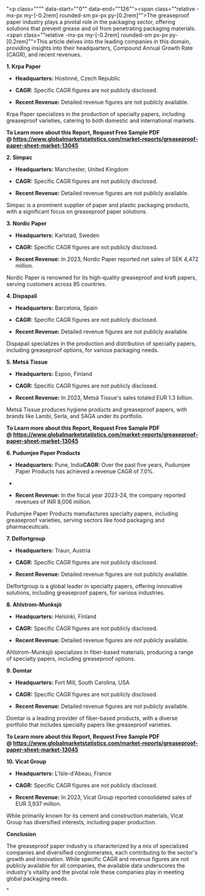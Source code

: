 "<p class="""" data-start=""0"" data-end=""126""><span class=""relative -mx-px my-[-0.2rem] rounded-sm px-px py-[0.2rem]"">The greaseproof paper industry plays a pivotal role in the packaging sector, offering solutions that prevent grease and oil from penetrating packaging materials.</span> <span class=""relative -mx-px my-[-0.2rem] rounded-sm px-px py-[0.2rem]"">This article delves into the leading companies in this domain, providing insights into their headquarters, Compound Annual Growth Rate (CAGR), and recent revenues.</span></p>
<p class="""" data-start=""128"" data-end=""145""><strong data-start=""128"" data-end=""145"">1. Krpa Paper</strong></p>
<ul data-start=""147"" data-end=""446"">
<li class="""" data-start=""147"" data-end=""248"">
<p class="""" data-start=""149"" data-end=""248""><strong data-start=""149"" data-end=""166"">Headquarters:</strong> <span class=""relative -mx-px my-[-0.2rem] rounded-sm px-px py-[0.2rem]"">Hostinn&eacute;, Czech Republic</span></p>
</li>
<li class="""" data-start=""249"" data-end=""342"">
<p class="""" data-start=""251"" data-end=""342""><strong data-start=""251"" data-end=""260"">CAGR:</strong> <span class=""relative -mx-px my-[-0.2rem] rounded-sm px-px py-[0.2rem]"">Specific CAGR figures are not publicly disclosed.</span></p>
</li>
<li class="""" data-start=""343"" data-end=""446"">
<p class="""" data-start=""345"" data-end=""446""><strong data-start=""345"" data-end=""364"">Recent Revenue:</strong> <span class=""relative -mx-px my-[-0.2rem] rounded-sm px-px py-[0.2rem]"">Detailed revenue figures are not publicly available.</span></p>
</li>
</ul>
<p class="""" data-start=""448"" data-end=""531""><span class=""relative -mx-px my-[-0.2rem] rounded-sm px-px py-[0.2rem]"">Krpa Paper specializes in the production of specialty papers, including greaseproof varieties, catering to both domestic and international markets.</span></p>
<p class="""" data-start=""448"" data-end=""531""><strong>To Learn more about this Report, Request Free Sample PDF @&nbsp;<a href=""https://www.globalmarketstatistics.com/market-reports/greaseproof-paper-sheet-market-13045"">https://www.globalmarketstatistics.com/market-reports/greaseproof-paper-sheet-market-13045</a></strong></p>
<p class="""" data-start=""533"" data-end=""546""><strong data-start=""533"" data-end=""546"">2. Simpac</strong></p>
<ul data-start=""548"" data-end=""859"">
<li class="""" data-start=""548"" data-end=""653"">
<p class="""" data-start=""550"" data-end=""653""><strong data-start=""550"" data-end=""567"">Headquarters:</strong> <span class=""relative -mx-px my-[-0.2rem] rounded-sm px-px py-[0.2rem]"">Manchester, United Kingdom</span></p>
</li>
<li class="""" data-start=""654"" data-end=""751"">
<p class="""" data-start=""656"" data-end=""751""><strong data-start=""656"" data-end=""665"">CAGR:</strong> <span class=""relative -mx-px my-[-0.2rem] rounded-sm px-px py-[0.2rem]"">Specific CAGR figures are not publicly disclosed.</span></p>
</li>
<li class="""" data-start=""752"" data-end=""859"">
<p class="""" data-start=""754"" data-end=""859""><strong data-start=""754"" data-end=""773"">Recent Revenue:</strong> <span class=""relative -mx-px my-[-0.2rem] rounded-sm px-px py-[0.2rem]"">Detailed revenue figures are not publicly available.</span></p>
</li>
</ul>
<p class="""" data-start=""861"" data-end=""946""><span class=""relative -mx-px my-[-0.2rem] rounded-sm px-px py-[0.2rem]"">Simpac is a prominent supplier of paper and plastic packaging products, with a significant focus on greaseproof paper solutions.</span></p>
<p class="""" data-start=""948"" data-end=""967""><strong data-start=""948"" data-end=""967"">3. Nordic Paper</strong></p>
<ul data-start=""969"" data-end=""1320"">
<li class="""" data-start=""969"" data-end=""1074"">
<p class="""" data-start=""971"" data-end=""1074""><strong data-start=""971"" data-end=""988"">Headquarters:</strong> <span class=""relative -mx-px my-[-0.2rem] rounded-sm px-px py-[0.2rem]"">Karlstad, Sweden</span></p>
</li>
<li class="""" data-start=""1075"" data-end=""1172"">
<p class="""" data-start=""1077"" data-end=""1172""><strong data-start=""1077"" data-end=""1086"">CAGR:</strong> <span class=""relative -mx-px my-[-0.2rem] rounded-sm px-px py-[0.2rem]"">Specific CAGR figures are not publicly disclosed.</span></p>
</li>
<li class="""" data-start=""1173"" data-end=""1320"">
<p class="""" data-start=""1175"" data-end=""1320""><strong data-start=""1175"" data-end=""1194"">Recent Revenue:</strong> <span class=""relative -mx-px my-[-0.2rem] rounded-sm px-px py-[0.2rem]"">In 2023, Nordic Paper reported net sales of SEK 4,472 million.</span> </p>
</li>
</ul>
<p class="""" data-start=""1322"" data-end=""1407""><span class=""relative -mx-px my-[-0.2rem] rounded-sm px-px py-[0.2rem]"">Nordic Paper is renowned for its high-quality greaseproof and kraft papers, serving customers across 85 countries.</span></p>
<p class="""" data-start=""1409"" data-end=""1425""><strong data-start=""1409"" data-end=""1425"">4. Dispapali</strong></p>
<ul data-start=""1427"" data-end=""1738"">
<li class="""" data-start=""1427"" data-end=""1532"">
<p class="""" data-start=""1429"" data-end=""1532""><strong data-start=""1429"" data-end=""1446"">Headquarters:</strong> <span class=""relative -mx-px my-[-0.2rem] rounded-sm px-px py-[0.2rem]"">Barcelona, Spain</span></p>
</li>
<li class="""" data-start=""1533"" data-end=""1630"">
<p class="""" data-start=""1535"" data-end=""1630""><strong data-start=""1535"" data-end=""1544"">CAGR:</strong> <span class=""relative -mx-px my-[-0.2rem] rounded-sm px-px py-[0.2rem]"">Specific CAGR figures are not publicly disclosed.</span></p>
</li>
<li class="""" data-start=""1631"" data-end=""1738"">
<p class="""" data-start=""1633"" data-end=""1738""><strong data-start=""1633"" data-end=""1652"">Recent Revenue:</strong> <span class=""relative -mx-px my-[-0.2rem] rounded-sm px-px py-[0.2rem]"">Detailed revenue figures are not publicly available.</span></p>
</li>
</ul>
<p class="""" data-start=""1740"" data-end=""1825""><span class=""relative -mx-px my-[-0.2rem] rounded-sm px-px py-[0.2rem]"">Dispapali specializes in the production and distribution of specialty papers, including greaseproof options, for various packaging needs.</span></p>
<p class="""" data-start=""1827"" data-end=""1846""><strong data-start=""1827"" data-end=""1846"">5. Mets&auml; Tissue</strong></p>
<ul data-start=""1848"" data-end=""2199"">
<li class="""" data-start=""1848"" data-end=""1953"">
<p class="""" data-start=""1850"" data-end=""1953""><strong data-start=""1850"" data-end=""1867"">Headquarters:</strong> <span class=""relative -mx-px my-[-0.2rem] rounded-sm px-px py-[0.2rem]"">Espoo, Finland</span></p>
</li>
<li class="""" data-start=""1954"" data-end=""2051"">
<p class="""" data-start=""1956"" data-end=""2051""><strong data-start=""1956"" data-end=""1965"">CAGR:</strong> <span class=""relative -mx-px my-[-0.2rem] rounded-sm px-px py-[0.2rem]"">Specific CAGR figures are not publicly disclosed.</span></p>
</li>
<li class="""" data-start=""2052"" data-end=""2199"">
<p class="""" data-start=""2054"" data-end=""2199""><strong data-start=""2054"" data-end=""2073"">Recent Revenue:</strong> <span class=""relative -mx-px my-[-0.2rem] rounded-sm px-px py-[0.2rem]"">In 2023, Mets&auml; Tissue's sales totaled EUR 1.3 billion.</span> </p>
</li>
</ul>
<p class="""" data-start=""2201"" data-end=""2286""><span class=""relative -mx-px my-[-0.2rem] rounded-sm px-px py-[0.2rem]"">Mets&auml; Tissue produces hygiene products and greaseproof papers, with brands like Lambi, Serla, and SAGA under its portfolio.</span></p>
<p class="""" data-start=""2201"" data-end=""2286""><strong>To Learn more about this Report, Request Free Sample PDF @&nbsp;<a href=""https://www.globalmarketstatistics.com/market-reports/greaseproof-paper-sheet-market-13045"">https://www.globalmarketstatistics.com/market-reports/greaseproof-paper-sheet-market-13045</a></strong></p>
<p class="""" data-start=""2288"" data-end=""2318""><strong data-start=""2288"" data-end=""2318"">6. Pudumjee Paper Products</strong></p>
<ul data-start=""2320"" data-end=""2711"">
<li class="""" data-start=""2320"" data-end=""2425"">
<p class="""" data-start=""2322"" data-end=""2425""><strong data-start=""2322"" data-end=""2339"">Headquarters:</strong> <span class=""relative -mx-px my-[-0.2rem] rounded-sm px-px py-[0.2rem]"">Pune, India</span><strong data-start=""2428"" data-end=""2437"">CAGR:</strong> <span class=""relative -mx-px my-[-0.2rem] rounded-sm px-px py-[0.2rem]"">Over the past five years, Pudumjee Paper Products has achieved a revenue CAGR of 7.0%.</span></p>
</li>
<li class="""" data-start=""2426"" data-end=""2563""></li>
<li class="""" data-start=""2564"" data-end=""2711"">
<p class="""" data-start=""2566"" data-end=""2711""><strong data-start=""2566"" data-end=""2585"">Recent Revenue:</strong> <span class=""relative -mx-px my-[-0.2rem] rounded-sm px-px py-[0.2rem]"">In the fiscal year 2023-24, the company reported revenues of INR 8,006 million.</span>&nbsp;</p>
</li>
</ul>
<p class="""" data-start=""2713"" data-end=""2798""><span class=""relative -mx-px my-[-0.2rem] rounded-sm px-px py-[0.2rem]"">Pudumjee Paper Products manufactures specialty papers, including greaseproof varieties, serving sectors like food packaging and pharmaceuticals.</span></p>
<p class="""" data-start=""2800"" data-end=""2819""><strong data-start=""2800"" data-end=""2819"">7. Delfortgroup</strong></p>
<ul data-start=""2821"" data-end=""3132"">
<li class="""" data-start=""2821"" data-end=""2926"">
<p class="""" data-start=""2823"" data-end=""2926""><strong data-start=""2823"" data-end=""2840"">Headquarters:</strong> <span class=""relative -mx-px my-[-0.2rem] rounded-sm px-px py-[0.2rem]"">Traun, Austria</span></p>
</li>
<li class="""" data-start=""2927"" data-end=""3024"">
<p class="""" data-start=""2929"" data-end=""3024""><strong data-start=""2929"" data-end=""2938"">CAGR:</strong> <span class=""relative -mx-px my-[-0.2rem] rounded-sm px-px py-[0.2rem]"">Specific CAGR figures are not publicly disclosed.</span></p>
</li>
<li class="""" data-start=""3025"" data-end=""3132"">
<p class="""" data-start=""3027"" data-end=""3132""><strong data-start=""3027"" data-end=""3046"">Recent Revenue:</strong> <span class=""relative -mx-px my-[-0.2rem] rounded-sm px-px py-[0.2rem]"">Detailed revenue figures are not publicly available.</span></p>
</li>
</ul>
<p class="""" data-start=""3134"" data-end=""3219""><span class=""relative -mx-px my-[-0.2rem] rounded-sm px-px py-[0.2rem]"">Delfortgroup is a global leader in specialty papers, offering innovative solutions, including greaseproof papers, for various industries.</span></p>
<p class="""" data-start=""3221"" data-end=""3244""><strong data-start=""3221"" data-end=""3244"">8. Ahlstrom-Munksj&ouml;</strong></p>
<ul data-start=""3246"" data-end=""3557"">
<li class="""" data-start=""3246"" data-end=""3351"">
<p class="""" data-start=""3248"" data-end=""3351""><strong data-start=""3248"" data-end=""3265"">Headquarters:</strong> <span class=""relative -mx-px my-[-0.2rem] rounded-sm px-px py-[0.2rem]"">Helsinki, Finland</span></p>
</li>
<li class="""" data-start=""3352"" data-end=""3449"">
<p class="""" data-start=""3354"" data-end=""3449""><strong data-start=""3354"" data-end=""3363"">CAGR:</strong> <span class=""relative -mx-px my-[-0.2rem] rounded-sm px-px py-[0.2rem]"">Specific CAGR figures are not publicly disclosed.</span></p>
</li>
<li class="""" data-start=""3450"" data-end=""3557"">
<p class="""" data-start=""3452"" data-end=""3557""><strong data-start=""3452"" data-end=""3471"">Recent Revenue:</strong> <span class=""relative -mx-px my-[-0.2rem] rounded-sm px-px py-[0.2rem]"">Detailed revenue figures are not publicly available.</span></p>
</li>
</ul>
<p class="""" data-start=""3559"" data-end=""3644""><span class=""relative -mx-px my-[-0.2rem] rounded-sm px-px py-[0.2rem]"">Ahlstrom-Munksj&ouml; specializes in fiber-based materials, producing a range of specialty papers, including greaseproof options.</span></p>
<p class="""" data-start=""3646"" data-end=""3659""><strong data-start=""3646"" data-end=""3659"">9. Domtar</strong></p>
<ul data-start=""3661"" data-end=""3972"">
<li class="""" data-start=""3661"" data-end=""3766"">
<p class="""" data-start=""3663"" data-end=""3766""><strong data-start=""3663"" data-end=""3680"">Headquarters:</strong> <span class=""relative -mx-px my-[-0.2rem] rounded-sm px-px py-[0.2rem]"">Fort Mill, South Carolina, USA</span></p>
</li>
<li class="""" data-start=""3767"" data-end=""3864"">
<p class="""" data-start=""3769"" data-end=""3864""><strong data-start=""3769"" data-end=""3778"">CAGR:</strong> <span class=""relative -mx-px my-[-0.2rem] rounded-sm px-px py-[0.2rem]"">Specific CAGR figures are not publicly disclosed.</span></p>
</li>
<li class="""" data-start=""3865"" data-end=""3972"">
<p class="""" data-start=""3867"" data-end=""3972""><strong data-start=""3867"" data-end=""3886"">Recent Revenue:</strong> <span class=""relative -mx-px my-[-0.2rem] rounded-sm px-px py-[0.2rem]"">Detailed revenue figures are not publicly available.</span></p>
</li>
</ul>
<p class="""" data-start=""3974"" data-end=""4059""><span class=""relative -mx-px my-[-0.2rem] rounded-sm px-px py-[0.2rem]"">Domtar is a leading provider of fiber-based products, with a diverse portfolio that includes specialty papers like greaseproof varieties.</span></p>
<p class="""" data-start=""3974"" data-end=""4059""><strong>To Learn more about this Report, Request Free Sample PDF @&nbsp;<a href=""https://www.globalmarketstatistics.com/market-reports/greaseproof-paper-sheet-market-13045"">https://www.globalmarketstatistics.com/market-reports/greaseproof-paper-sheet-market-13045</a></strong></p>
<p class="""" data-start=""4061"" data-end=""4080""><strong data-start=""4061"" data-end=""4080"">10. Vicat Group</strong></p>
<ul data-start=""4082"" data-end=""4433"">
<li class="""" data-start=""4082"" data-end=""4187"">
<p class="""" data-start=""4084"" data-end=""4187""><strong data-start=""4084"" data-end=""4101"">Headquarters:</strong> <span class=""relative -mx-px my-[-0.2rem] rounded-sm px-px py-[0.2rem]"">L'Isle-d'Abeau, France</span></p>
</li>
<li class="""" data-start=""4188"" data-end=""4285"">
<p class="""" data-start=""4190"" data-end=""4285""><strong data-start=""4190"" data-end=""4199"">CAGR:</strong> <span class=""relative -mx-px my-[-0.2rem] rounded-sm px-px py-[0.2rem]"">Specific CAGR figures are not publicly disclosed.</span></p>
</li>
<li class="""" data-start=""4286"" data-end=""4433"">
<p class="""" data-start=""4288"" data-end=""4433""><strong data-start=""4288"" data-end=""4307"">Recent Revenue:</strong> <span class=""relative -mx-px my-[-0.2rem] rounded-sm px-px py-[0.2rem]"">In 2023, Vicat Group reported consolidated sales of EUR 3,937 million.</span></p>
</li>
</ul>
<p class="""" data-start=""4435"" data-end=""4520""><span class=""relative -mx-px my-[-0.2rem] rounded-sm px-px py-[0.2rem]"">While primarily known for its cement and construction materials, Vicat Group has diversified interests, including paper production.</span></p>
<p class="""" data-start=""4522"" data-end=""4536""><strong data-start=""4522"" data-end=""4536"">Conclusion</strong></p>
<p class="""" data-start=""4538"" data-end=""4663""><span class=""relative -mx-px my-[-0.2rem] rounded-sm px-px py-[0.2rem]"">The greaseproof paper industry is characterized by a mix of specialized companies and diversified conglomerates, each contributing to the sector's growth and innovation.</span> <span class=""relative -mx-px my-[-0.2rem] rounded-sm px-px py-[0.2rem]"">While specific CAGR and revenue figures are not publicly available for all companies, the available data underscores the industry's vitality and the pivotal role these companies play in meeting global packaging needs.</span></p>"

